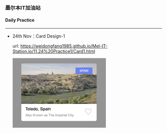 ### 墨尔本IT加油站
#### Daily Practice

---------------------------------------
+ 24th Nov：Card Design-1
  
  url: https://weidongfang1985.github.io/Mel-IT-Station.io/11.24%20Practice1/Card1.html

  <img src="https://github.com/WeidongFang1985/Mel-IT-Station.io/blob/ac10d46104e7bebfe670ac138b8f6d65859e6824/Source%20materail/11.24/card1-sample.png" width="300" height="225">
